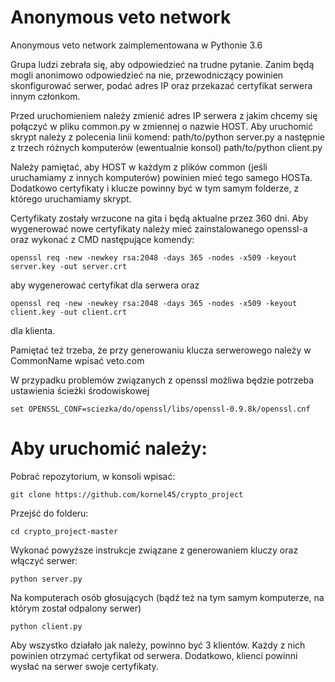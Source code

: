 # Anonymous veto network
Anonymous veto network zaimplementowana w Pythonie 3.6

Grupa ludzi zebrała się, aby odpowiedzieć na trudne pytanie. Zanim będą mogli anonimowo odpowiedzieć na nie, 
przewodniczący powinien skonfigurować serwer, podać adres IP oraz przekazać certyfikat serwera innym członkom.

Przed uruchomieniem należy zmienić adres IP serwera z jakim chcemy się połączyć w pliku common.py 
w zmiennej o nazwie HOST. Aby uruchomić skrypt należy z polecenia linii komend:
path/to/python server.py
a następnie z trzech różnych komputerów (ewentualnie konsol)
path/to/python client.py

Należy pamiętać, aby HOST w każdym z plików common (jeśli uruchamiamy z innych komputerów) powinien mieć tego
samego HOSTa. Dodatkowo certyfikaty i klucze powinny być w tym samym folderze, z którego uruchamiamy skrypt.

Certyfikaty zostały wrzucone na gita i będą aktualne przez 360 dni. Aby wygenerować nowe certyfikaty należy mieć 
zainstalowanego openssl-a oraz wykonać z CMD następujące komendy:

`openssl req -new -newkey rsa:2048 -days 365 -nodes -x509 -keyout server.key -out server.crt`

aby wygenerować certyfikat dla serwera
oraz 

`openssl req -new -newkey rsa:2048 -days 365 -nodes -x509 -keyout client.key -out client.crt`

dla klienta.

Pamiętać też trzeba, że przy generowaniu klucza serwerowego należy w CommonName wpisać veto.com

W przypadku problemów związanych z openssl możliwa będzie potrzeba ustawienia ścieżki środowiskowej 

`set OPENSSL_CONF=sciezka/do/openssl/libs/openssl-0.9.8k/openssl.cnf`


# Aby uruchomić należy:
Pobrać repozytorium, w konsoli wpisać:

`git clone https://github.com/kornel45/crypto_project`

Przejść do folderu:

`cd crypto_project-master`

Wykonać powyższe instrukcje związane z generowaniem kluczy oraz włączyć serwer:

`python server.py`

Na komputerach osób głosujących (bądź też na tym samym komputerze, na którym został odpalony serwer)

`python client.py`

Aby wszystko działało jak należy, powinno być 3 klientów. Każdy z nich powinien otrzymać certyfikat
od serwera. Dodatkowo, klienci powinni wysłać na serwer swoje certyfikaty.
